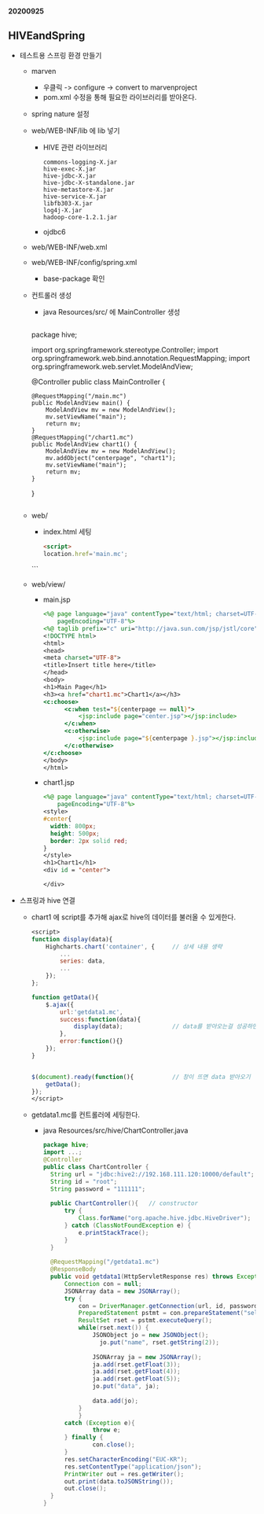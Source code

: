 #### 20200925

## HIVEandSpring

* 테스트용 스프링 환경 만들기

  * marven

    * 우클릭 -> configure -> convert to marvenproject
    * pom.xml 수정을 통해 필요한 라이브러리를 받아온다.

  * spring nature 설정

  * web/WEB-INF/lib 에 lib 넣기

    * HIVE 관련 라이브러리

      ```
      commons-logging-X.jar
      hive-exec-X.jar
      hive-jdbc-X.jar
      hive-jdbc-X-standalone.jar
      hive-metastore-X.jar
      hive-service-X.jar
      libfb303-X.jar
      log4j-X.jar
      hadoop-core-1.2.1.jar
      ```

    * ojdbc6

  * web/WEB-INF/web.xml

  * web/WEB-INF/config/spring.xml

    * base-package 확인

  * 컨트롤러 생성

    * java Resources/src/ 에 MainController 생성

      ```java
    package hive;
      
    import org.springframework.stereotype.Controller;
      import org.springframework.web.bind.annotation.RequestMapping;
      import org.springframework.web.servlet.ModelAndView;
      
      @Controller
      public class MainController {
      
      	@RequestMapping("/main.mc")
    	public ModelAndView main() {
      		ModelAndView mv = new ModelAndView();
    		mv.setViewName("main");
      		return mv;
      	}
      	@RequestMapping("/chart1.mc")
      	public ModelAndView chart1() {
      		ModelAndView mv = new ModelAndView();		
      		mv.addObject("centerpage", "chart1");
      		mv.setViewName("main");
      		return mv;
      	}
      } 
      ```
  
  * web/
  
    * index.html 세팅
  
      ```html
      <script>
      location.href='main.mc';
    </script>
      ```
  
  * web/view/ 
  
    * main.jsp
  
      ```jsp
      <%@ page language="java" contentType="text/html; charset=UTF-8"
          pageEncoding="UTF-8"%>
      <%@ taglib prefix="c" uri="http://java.sun.com/jsp/jstl/core"%>
      <!DOCTYPE html>
      <html>
      <head>
      <meta charset="UTF-8">
      <title>Insert title here</title>
      </head>
      <body>
      <h1>Main Page</h1>
      <h3><a href="chart1.mc">Chart1</a></h3>
      <c:choose>
      		<c:when test="${centerpage == null}">
      		 	<jsp:include page="center.jsp"></jsp:include>
    		</c:when>
      		<c:otherwise>
      			<jsp:include page="${centerpage }.jsp"></jsp:include>
      		</c:otherwise>
      </c:choose>
      </body>
      </html>
      ```
    
    * chart1.jsp
    
      ```jsp
      <%@ page language="java" contentType="text/html; charset=UTF-8"
          pageEncoding="UTF-8"%>
      <style>
      #center{
      	width: 800px;
      	height: 500px;
      	border: 2px solid red;
      }
      </style>
      <h1>Chart1</h1>
      <div id = "center">
      
      </div>
      ```
  
* 스프링과 hive 연결

  * chart1 에 script를 추가해 ajax로 hive의 데이터를 불러올 수 있게한다.

    ```jsp
    <script>
    function display(data){
    	Highcharts.chart('container', {		// 상세 내용 생략
    		...
    	    series: data,
    		...
    	});
    };
    
    function getData(){
    	$.ajax({
    		url:'getdata1.mc',
    		success:function(data){
    			display(data);				// data를 받아오는걸 성공하면 display
    		},
    		error:function(){}
    	});
    }
    
    
    $(document).ready(function(){			// 창이 뜨면 data 받아오기
    	getData();
    });
    </script>
    ```

  * getdata1.mc를 컨트롤러에 세팅한다.

    * java Resources/src/hive/ChartController.java

      ```java
      package hive;
      import ...;
      @Controller
      public class ChartController {
      	String url = "jdbc:hive2://192.168.111.120:10000/default";		// hive ip
      	String id = "root";
      	String password = "111111";	
      	
      	public ChartController(){	// constructor
      		try {
      			Class.forName("org.apache.hive.jdbc.HiveDriver");
      		} catch (ClassNotFoundException e) {
      			e.printStackTrace();
      		}
      	}
      	
      	@RequestMapping("/getdata1.mc")
      	@ResponseBody
      	public void getdata1(HttpServletResponse res) throws Exception {
      		Connection con = null;
      		JSONArray data = new JSONArray();
      		try {
      			con = DriverManager.getConnection(url, id, password);
      			PreparedStatement pstmt = con.prepareStatement("select * from hdi limit 10");	//HiveQL
      			ResultSet rset = pstmt.executeQuery();
      			while(rset.next()) {
      				JSONObject jo = new JSONObject();					// display data에 알맞는 형식으로 변환
                      jo.put("name", rset.getString(2));					// JSONObject와 JSONArray를 잘 구분해야 한다. 
      				
      				JSONArray ja = new JSONArray();
      				ja.add(rset.getFloat(3));
      				ja.add(rset.getFloat(4));
      				ja.add(rset.getFloat(5));			
      				jo.put("data", ja);
      				
      				data.add(jo);
      			}
      			}
      		catch (Exception e){
      				throw e;
      		} finally {
      				con.close();										// Exception이 발생해도 connection을 close하게 한다.
      		}		
      		res.setCharacterEncoding("EUC-KR");
      		res.setContentType("application/json");
      		PrintWriter out = res.getWriter();
      		out.print(data.toJSONString());								//출력
      		out.close();
      	}
      }
      ```

      

​    

​    

​    
